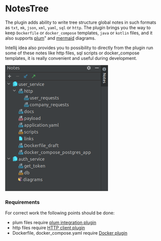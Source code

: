 # NotesTree

The plugin adds ability to write tree structure global notes in such formats as `txt`, `mk`, `json`, `xml`, `yaml`, `sql` or `http`.
The plugin brings you the way to keep `Dockerfile` or `docker_compose` templates, `java` or `kotlin` files, 
and it also supports [plum](https://plantuml.com/en/)" and [mermaid](https://mermaid-js.github.io/mermaid/#/)
 diagrams.

Intellij idea also provides you to possibility to directly from the plugin run some of these notes like http files,
sql scripts or docker_compose templates, it is really convenient and useful during development.

![img](https://raw.githubusercontent.com/epm-dev-priporov/idea-notes/master/src/main/resources/img.png)

### Requirements

For correct work the following points should be done:

* plum files require [plum integration plugin](https://plugins.jetbrains.com/plugin/7017-plantuml-integration)
* http files require [HTTP client plugin](https://plugins.jetbrains.com/plugin/13121-http-client)
* Dockerfile, docker_compose.yaml require [Docker plugin](https://www.jetbrains.com/help/idea/docker.html)